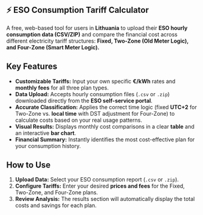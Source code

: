 ## ⚡️ ESO Consumption Tariff Calculator

A free, web-based tool for users in **Lithuania** to upload their **ESO hourly consumption data (CSV/ZIP)** and compare the financial cost across different electricity tariff structures: **Fixed, Two-Zone (Old Meter Logic), and Four-Zone (Smart Meter Logic).**

## Key Features

* **Customizable Tariffs:** Input your own specific **€/kWh** rates and **monthly fees** for all three plan types.
* **Data Upload:** Accepts hourly consumption files (`.csv` or `.zip`) downloaded directly from the **ESO self-service portal**.
* **Accurate Classification:** Applies the correct time logic (fixed **UTC+2** for Two-Zone vs. **local time** with DST adjustment for Four-Zone) to calculate costs based on your real usage patterns.
* **Visual Results:** Displays monthly cost comparisons in a clear **table** and an interactive **bar chart**.
* **Financial Summary:** Instantly identifies the most cost-effective plan for your consumption history.

## How to Use

1.  **Upload Data:** Select your ESO consumption report (`.csv` or `.zip`).
2.  **Configure Tariffs:** Enter your desired **prices and fees** for the Fixed, Two-Zone, and Four-Zone plans.
3.  **Review Analysis:** The results section will automatically display the total costs and savings for each plan.

